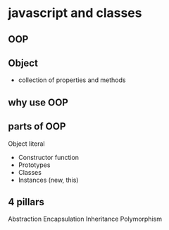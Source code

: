 # javascript and classes

## OOP

## Object
- collection of properties and methods

## why use OOP

## parts of OOP
Object literal

- Constructor function
- Prototypes
- Classes
- Instances (new, this)


## 4 pillars
Abstraction
Encapsulation
Inheritance
Polymorphism

